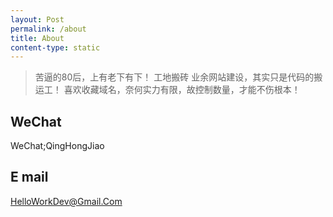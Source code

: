 ```yaml
---
layout: Post
permalink: /about
title: About
content-type: static
---
```


>  苦逼的80后，上有老下有下！
>  工地搬砖
>  业余网站建设，其实只是代码的搬运工！
>  喜欢收藏域名，奈何实力有限，故控制数量，才能不伤根本！
>  
## WeChat 
WeChat;QingHongJiao

## E mail
HelloWorkDev@Gmail.Com
